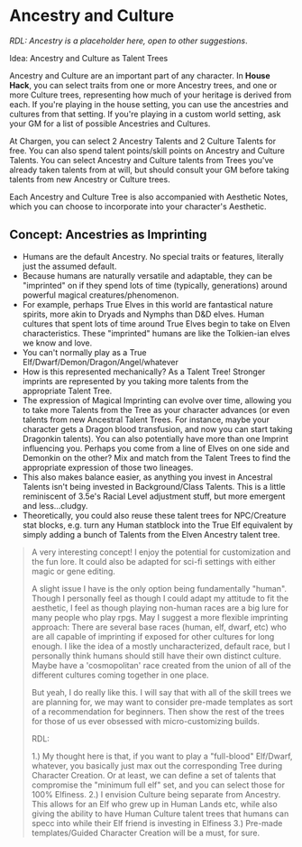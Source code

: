 # Ancestry and Culture

_RDL: Ancestry is a placeholder here, open to other suggestions_.

Idea: Ancestry and Culture as Talent Trees

Ancestry and Culture are an important part of any character. In **House Hack**, you can select traits from one or more Ancestry trees, and one or more Culture trees, representing how much of your heritage is derived from each. If you're playing in the house setting, you can use the ancestries and cultures from that setting. If you're playing in a custom world setting, ask your GM for a list of possible Ancestries and Cultures.

At Chargen, you can select 2 Ancestry Talents and 2 Culture Talents for free. You can also spend talent points/skill points on Ancestry and Culture Talents. You can select Ancestry and Culture talents from Trees you've already taken talents from at will, but should consult your GM before taking talents from new Ancestry or Culture trees.

Each Ancestry and Culture Tree is also accompanied with Aesthetic Notes, which you can choose to incorporate into your character's Aesthetic.

## Concept: Ancestries as Imprinting

- Humans are the default Ancestry. No special traits or features, literally just the assumed default.
- Because humans are naturally versatile and adaptable, they can be "imprinted" on if they spend lots of time (typically, generations) around powerful magical creatures/phenomenon.
- For example, perhaps True Elves in this world are fantastical nature spirits, more akin to Dryads and Nymphs than D&D elves. Human cultures that spent lots of time around True Elves begin to take on Elven characteristics. These "imprinted" humans are like the Tolkien-ian elves we know and love.
- You can't normally play as a True Elf/Dwarf/Demon/Dragon/Angel/whatever
- How is this represented mechanically? As a Talent Tree! Stronger imprints are represented by you taking more talents from the appropriate Talent Tree.
- The expression of Magical Imprinting can evolve over time, allowing you to take more Talents from the Tree as your character advances (or even talents from new Ancestral Talent Trees. For instance, maybe your character gets a Dragon blood transfusion, and now you can start taking Dragonkin talents). You can also potentially have more than one Imprint influencing you. Perhaps you come from a line of Elves on one side and Demonkin on the other? Mix and match from the Talent Trees to find the appropriate expression of those two lineages.
- This also makes balance easier, as anything you invest in Ancestral Talents isn't being invested in Background/Class Talents. This is a little reminiscent of 3.5e's Racial Level adjustment stuff, but more emergent and less...cludgy.
- Theoretically, you could also reuse these talent trees for NPC/Creature stat blocks, e.g. turn any Human statblock into the True Elf equivalent by simply adding a bunch of Talents from the Elven Ancestry talent tree.
> A very interesting concept! I enjoy the potential for customization and the fun lore. It could also be adapted for sci-fi settings with either magic or gene editing.
>
> A slight issue I have is the only option being fundamentally "human". Though I personally feel as though I could adapt my attitude to fit the aesthetic, I feel as though playing non-human races are a big lure for many people who play rpgs. May I suggest a more flexible imprinting approach: There are several base races (human, elf, dwarf, etc) who are all capable of imprinting if exposed for other cultures for long enough. I like the idea of a mostly uncharacterized, default race, but I personally think humans should still have their own distinct culture. Maybe have a 'cosmopolitan' race created from the union of all of the different cultures coming together in one place.
>
> But yeah, I do really like this. I will say that with all of the skill trees we are planning for, we may want to consider pre-made templates as sort of a recommendation for beginners. Then show the rest of the trees for those of us ever obsessed with micro-customizing builds.
>
> RDL:
>
> 1.) My thought here is that, if you want to play a "full-blood" Elf/Dwarf, whatever, you basically just max out the corresponding Tree during Character Creation. Or at least, we can define a set of talents that compromise the "minimum full elf" set, and you can select those for 100% Elfiness.
> 2.) I envision Culture being separate from Ancestry. This allows for an Elf who grew up in Human Lands etc, while also giving the ability to have Human Culture talent trees that humans can specc into while their Elf friend is investing in Elfiness
> 3.) Pre-made templates/Guided Character Creation will be a must, for sure.
